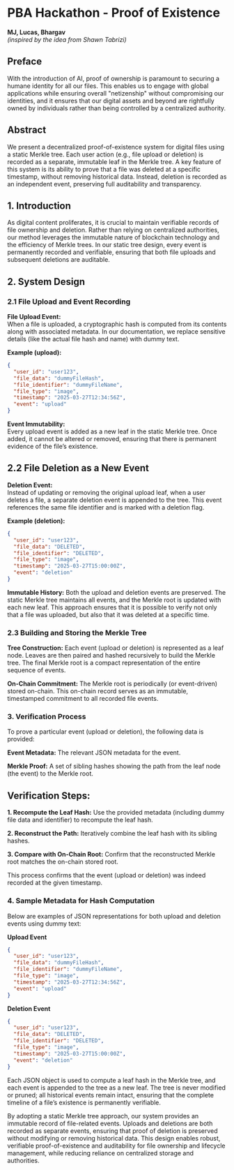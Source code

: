 # PBA Hackathon - Proof of Existence
**MJ, Lucas, Bhargav**  
*(inspired by the idea from Shawn Tabrizi)*

## Preface
With the introduction of AI, proof of ownership is paramount to securing a humane identity for all our files. This enables us to engage with global applications while ensuring overall "netizenship" without compromising our identities, and it ensures that our digital assets and beyond are rightfully owned by individuals rather than being controlled by a centralized authority.

## Abstract
We present a decentralized proof-of-existence system for digital files using a static Merkle tree. Each user action (e.g., file upload or deletion) is recorded as a separate, immutable leaf in the Merkle tree. A key feature of this system is its ability to prove that a file was deleted at a specific timestamp, without removing historical data. Instead, deletion is recorded as an independent event, preserving full auditability and transparency.

## 1. Introduction
As digital content proliferates, it is crucial to maintain verifiable records of file ownership and deletion. Rather than relying on centralized authorities, our method leverages the immutable nature of blockchain technology and the efficiency of Merkle trees. In our static tree design, every event is permanently recorded and verifiable, ensuring that both file uploads and subsequent deletions are auditable.

## 2. System Design

### 2.1 File Upload and Event Recording

**File Upload Event:**  
When a file is uploaded, a cryptographic hash is computed from its contents along with associated metadata. In our documentation, we replace sensitive details (like the actual file hash and name) with dummy text.

**Example (upload):**

```json
{
  "user_id": "user123",
  "file_data": "dummyFileHash",
  "file_identifier": "dummyFileName",
  "file_type": "image",
  "timestamp": "2025-03-27T12:34:56Z",
  "event": "upload"
}
```

**Event Immutability:**  
Every upload event is added as a new leaf in the static Merkle tree. Once added, it cannot be altered or removed, ensuring that there is permanent evidence of the file’s existence.

## 2.2 File Deletion as a New Event

**Deletion Event:**  
Instead of updating or removing the original upload leaf, when a user deletes a file, a separate deletion event is appended to the tree. This event references the same file identifier and is marked with a deletion flag.

**Example (deletion):**

```json
{
  "user_id": "user123",
  "file_data": "DELETED",
  "file_identifier": "DELETED",
  "file_type": "image",
  "timestamp": "2025-03-27T15:00:00Z",
  "event": "deletion"
}
```

**Immutable History:**
Both the upload and deletion events are preserved. The static Merkle tree maintains all events, and the Merkle root is updated with each new leaf. This approach ensures that it is possible to verify not only that a file was uploaded, but also that it was deleted at a specific time.

### 2.3 Building and Storing the Merkle Tree
**Tree Construction:**
Each event (upload or deletion) is represented as a leaf node. Leaves are then paired and hashed recursively to build the Merkle tree. The final Merkle root is a compact representation of the entire sequence of events.

**On-Chain Commitment:**
The Merkle root is periodically (or event-driven) stored on-chain. This on-chain record serves as an immutable, timestamped commitment to all recorded file events.

### 3. Verification Process
To prove a particular event (upload or deletion), the following data is provided:

**Event Metadata:** The relevant JSON metadata for the event.

**Merkle Proof:** A set of sibling hashes showing the path from the leaf node (the event) to the Merkle root.

## Verification Steps:

**1. Recompute the Leaf Hash:**
Use the provided metadata (including dummy file data and identifier) to recompute the leaf hash.

**2. Reconstruct the Path:**
Iteratively combine the leaf hash with its sibling hashes.

**3. Compare with On-Chain Root:**
Confirm that the reconstructed Merkle root matches the on-chain stored root.

This process confirms that the event (upload or deletion) was indeed recorded at the given timestamp.

### 4. Sample Metadata for Hash Computation
Below are examples of JSON representations for both upload and deletion events using dummy text:

**Upload Event**
```json
{
  "user_id": "user123",
  "file_data": "dummyFileHash",
  "file_identifier": "dummyFileName",
  "file_type": "image",
  "timestamp": "2025-03-27T12:34:56Z",
  "event": "upload"
}
```

**Deletion Event**
```json
{
  "user_id": "user123",
  "file_data": "DELETED",
  "file_identifier": "DELETED",
  "file_type": "image",
  "timestamp": "2025-03-27T15:00:00Z",
  "event": "deletion"
}
```

Each JSON object is used to compute a leaf hash in the Merkle tree, and each event is appended to the tree as a new leaf. The tree is never modified or pruned; all historical events remain intact, ensuring that the complete timeline of a file’s existence is permanently verifiable.

By adopting a static Merkle tree approach, our system provides an immutable record of file-related events. Uploads and deletions are both recorded as separate events, ensuring that proof of deletion is preserved without modifying or removing historical data. This design enables robust, verifiable proof-of-existence and auditability for file ownership and lifecycle management, while reducing reliance on centralized storage and authorities.